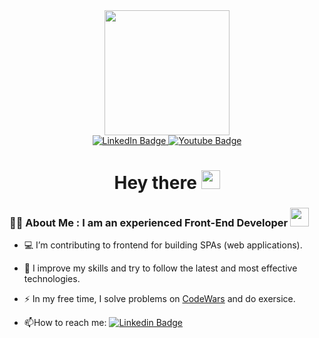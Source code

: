 <div id="header" align="center">
  <img src="https://media.giphy.com/media/Ws6T5PN7wHv3cY8xy8/giphy.gif" width="200"/>
  <div id="badges">
    <a href="https://www.linkedin.com/in/ilya-zlotnik-a08197b0">
      <img src="https://img.shields.io/badge/LinkedIn-blue?style=for-the-badge&logo=linkedin&logoColor=white" alt="LinkedIn Badge"/>
    </a>
    <a href="https://t.me/IlyaZlotnik">
      <img src="https://img.shields.io/badge/Telegram-black?style=for-the-badge&logo=telegram&logoColor=white" alt="Youtube Badge"/>
    </a>
  </div>
  <h1>
    Hey there
    <img src="https://media.giphy.com/media/hvRJCLFzcasrR4ia7z/giphy.gif" width="30px"/>
  </h1>
</div>

### :man_technologist: About Me : I am an experienced Front-End Developer <img src="https://media.giphy.com/media/WUlplcMpOCEmTGBtBW/giphy.gif" width="30">

- :computer:  I’m contributing to frontend for building SPAs (web applications).

- :seedling: I improve my skills and try to follow the latest and most effective technologies.

- :zap: In my free time, I solve problems on <a href="https://www.codewars.com/users/Viziter">CodeWars</a> and do exersice.

- :mailbox:How to reach me: [![Linkedin Badge](https://img.shields.io/badge/-blue?style=flat&logo=Linkedin&logoColor=white)]([your-linkedin-url](https://www.linkedin.com/in/ilya-zlotnik-a08197b0))



<!--
**Viziter25/Viziter25** is a ✨ _special_ ✨ repository because its `README.md` (this file) appears on your GitHub profile.

Here are some ideas to get you started:

- 🔭 I’m currently working on ...
- 🌱 I’m currently learning ...
- 👯 I’m looking to collaborate on ...
- 🤔 I’m looking for help with ...
- 💬 Ask me about ...
- 📫 How to reach me: ...
- 😄 Pronouns: ...
- ⚡ Fun fact: ...
-->
